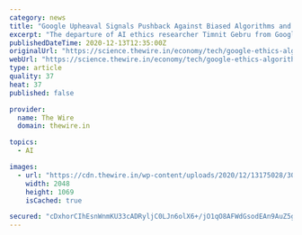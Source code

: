```yaml
---
category: news
title: "Google Upheaval Signals Pushback Against Biased Algorithms and Bad AI"
excerpt: "The departure of AI ethics researcher Timnit Gebru from Google highlights attempts to make algorithmic decision-making accountable."
publishedDateTime: 2020-12-13T12:35:00Z
originalUrl: "https://science.thewire.in/economy/tech/google-ethics-algorithms-artificial-intelligence/"
webUrl: "https://science.thewire.in/economy/tech/google-ethics-algorithms-artificial-intelligence/"
type: article
quality: 37
heat: 37
published: false

provider:
  name: The Wire
  domain: thewire.in

topics:
  - AI

images:
  - url: "https://cdn.thewire.in/wp-content/uploads/2020/12/13175028/30671211838_cda3c9ce7e_k.jpg"
    width: 2048
    height: 1069
    isCached: true

secured: "cDxhorCIhEsnWnmKU33cADRyljC0LJn6olX6+/jO1qO8AFWdGsodEAn9AuZ5gpu/MFAxSBIZjLn5fkLdWnFPtCMxP9iIlS9TZnmrFYxgJuyxBJaPLZ3anQuKzySM3Qs9bsBmHEIvD8KJavQmPL9TvsgOQDlNm7uQLh6eoO8wuM4W1Z7/M4lZbgpYSBS+LgZe6iOGcWPlcjsVG6UY2Ash2TXEGqX/5pOB5quILzcm5wigiPA2qI+SWqO7aYbDC1H4xCw8ANHw3mmsD5+XnmAo+6iG30hoRoM2MKbpiHh9rDjSRyGpEcXIQu/FO6jFVCEXMtU5/PTYD0o4tzZoLHtxX3cK1nIf7fL0qCDmhgprpsQ=;jnxRyJGNPypJxmj9Pa43nw=="
---
```


